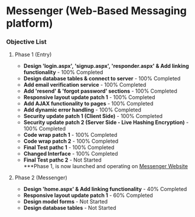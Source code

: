 # Messenger (Web-Based Messaging platform)

### Objective List
1. Phase 1 (Entry)
   - **Design 'login.aspx', 'signup.aspx', 'responder.aspx' & Add linking functionality** - 100% Completed
   - **Design database tables & connect to server** - 100% Completed
   - **Add email verification service** - 100% Completed
   - **Add 'resend' & 'forgot password' sections** - 100% Completed
   - **Responsive layout update patch 1** - 100% Completed
   - **Add AJAX functionality to pages** - 100% Completed
   - **Add dynamic error handling** - 100% Completed
   - **Security update patch 1 (Client Side)** - 100% Completed
   - **Security update patch 2 (Server Side - Live Hashing Encryption)** - 100% Completed
   - **Code wrap patch 1** - 100% Completed
   - **Code wrap patch 2** - 100% Completed
   - **Final Test pathc 1** - 100% Completed
   - **Changed Interface** - 100% Completed
   - **Final Test pathc 2** - Not Started
<br />***Phase 1, is now launched and operating on [Messenger Website](http://messenger.keivanipchihagh.ir/)

1. Phase 2 (Messenger)
   - **Design 'home.aspx' & Add linking functionality** - 40% Completed
   - **Responsive layout update patch 1** - 60% Completed
   - **Design model forms** - Not Started
   - **Design database tables** - Not Started
